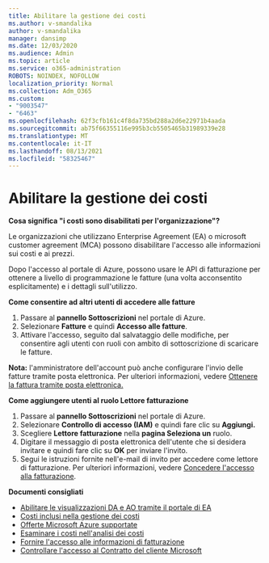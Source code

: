 ```yaml
---
title: Abilitare la gestione dei costi
ms.author: v-smandalika
author: v-smandalika
manager: dansimp
ms.date: 12/03/2020
ms.audience: Admin
ms.topic: article
ms.service: o365-administration
ROBOTS: NOINDEX, NOFOLLOW
localization_priority: Normal
ms.collection: Adm_O365
ms.custom:
- "9003547"
- "6463"
ms.openlocfilehash: 62f3cfb161c4f8da735bd288a2d6e22971b4aada
ms.sourcegitcommit: ab75f66355116e995b3cb5505465b31989339e28
ms.translationtype: MT
ms.contentlocale: it-IT
ms.lasthandoff: 08/13/2021
ms.locfileid: "58325467"
---
```

# <a name="enable-cost-management"></a>Abilitare la gestione dei costi

**Cosa significa "i costi sono disabilitati per l'organizzazione"?**

Le organizzazioni che utilizzano Enterprise Agreement (EA) o microsoft customer agreement (MCA) possono disabilitare l'accesso alle informazioni sui costi e ai prezzi.

Dopo l'accesso al portale di Azure, possono usare le API di fatturazione per ottenere a livello di programmazione le fatture (una volta acconsentito esplicitamente) e i dettagli sull'utilizzo.

**Come consentire ad altri utenti di accedere alle fatture**

1. Passare al **pannello Sottoscrizioni** nel portale di Azure.
2. Selezionare **Fatture** e quindi **Accesso alle fatture**.
3. Attivare l'accesso, seguito dal salvataggio delle modifiche, per consentire agli utenti con ruoli con ambito di sottoscrizione di scaricare le fatture.

**Nota:** l'amministratore dell'account può anche configurare l'invio delle fatture tramite posta elettronica. Per ulteriori informazioni, vedere [Ottenere la fattura tramite posta elettronica.](https://docs.microsoft.com/azure/cost-management-billing/manage/download-azure-invoice-daily-usage-date?)

**Come aggiungere utenti al ruolo Lettore fatturazione**

1. Passare al **pannello Sottoscrizioni** nel portale di Azure.
2. Selezionare **Controllo di accesso (IAM)** e quindi fare clic su **Aggiungi.**
3. Scegliere **Lettore fatturazione** nella **pagina Seleziona un** ruolo.
4. Digitare il messaggio di posta elettronica dell'utente che si desidera invitare e quindi fare clic su **OK** per inviare l'invito.
5. Segui le istruzioni fornite nell'e-mail di invito per accedere come lettore di fatturazione. Per ulteriori informazioni, vedere [Concedere l'accesso alla fatturazione](https://docs.microsoft.com/azure/cost-management-billing/manage/manage-billing-access?WT.mc_id=Portal-Microsoft_Azure_Support#opt-in).

**Documenti consigliati**

- [Abilitare le visualizzazioni DA e AO tramite il portale di EA](https://docs.microsoft.com/azure/cost-management-billing/costs/assign-access-acm-data?WT.mc_id=Portal-Microsoft_Azure_Support#enable-access-to-costs-in-the-ea-portal)
- [Costi inclusi nella gestione dei costi](https://docs.microsoft.com/azure/cost-management-billing/costs/understand-cost-mgt-data?WT.mc_id=Portal-Microsoft_Azure_Support#costs-included-in-cost-management)
- [Offerte Microsoft Azure supportate](https://docs.microsoft.com/azure/cost-management-billing/costs/understand-cost-mgt-data?WT.mc_id=Portal-Microsoft_Azure_Support#supported-microsoft-azure-offers)
- [Esaminare i costi nell'analisi dei costi](https://docs.microsoft.com/azure/cost-management-billing/costs/quick-acm-cost-analysis?WT.mc_id=Portal-Microsoft_Azure_Support&tabs=azure-portal#review-costs-in-cost-analysis)
- [Fornire l'accesso alle informazioni di fatturazione](https://docs.microsoft.com/azure/cost-management-billing/manage/manage-billing-access?WT.mc_id=Portal-Microsoft_Azure_Support)
- [Controllare l'accesso al Contratto del cliente Microsoft](https://docs.microsoft.com/azure/cost-management-billing/manage/download-azure-invoice-daily-usage-date?WT.mc_id=Portal-Microsoft_Azure_Support#check-access-to-a-microsoft-customer-agreement)







